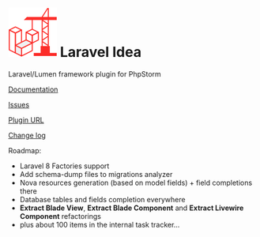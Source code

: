 # ![](images/logo.svg) Laravel Idea

Laravel/Lumen framework plugin for PhpStorm

[Documentation](https://laravel-idea.com/docs)

[Issues](https://github.com/laravel-idea/plugin/issues)

[Plugin URL](https://plugins.jetbrains.com/plugin/13441-laravel-idea)

[Change log](https://laravel-idea.com/docs/changelog)

Roadmap:

* Laravel 8 Factories support
* Add schema-dump files to migrations analyzer
* Nova resources generation (based on model fields) + field completions there
* Database tables and fields completion everywhere
* **Extract Blade View**, **Extract Blade Component** and **Extract Livewire Component** refactorings
* plus about 100 items in the internal task tracker... 